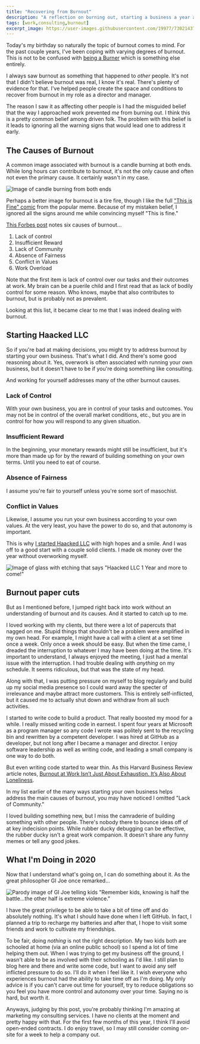 ```yaml
---
title: "Recovering from Burnout"
description: "A reflection on burning out, starting a business a year ago, and how that all came to a head."
tags: [work,consulting,burnout]
excerpt_image: https://user-images.githubusercontent.com/19977/73021437-7566eb00-3ddc-11ea-91f2-619d688f7a61.jpg
---
```


Today's my birthday so naturally the topic of burnout comes to mind. For the past couple years, I've been coping with varying degrees of burnout. This is not to be confused with [being a Burner](https://haacked.com/archive/2005/09/09/PhotosFromBurningMan.aspx/) which is something else entirely.

I always saw burnout as something that happened to _other_ people. It's not that I didn't believe burnout was real, I know it's real. There's plenty of evidence for that. I've helped people create the space and conditions to recover from burnout in my role as a director and manager.

The reason I saw it as affecting other people is I had the misguided belief that the way I approached work prevented _me_ from burning out. I think this is a pretty common belief among driven folk. The problem with this belief is it leads to ignoring all the warning signs that would lead one to address it early.

## The Causes of Burnout

A common image associated with burnout is a candle burning at both ends. While long hours can contribute to burnout, it's not the only cause and often not even the primary cause. It certainly wasn't in my case.

![Image of candle burning from both ends](https://user-images.githubusercontent.com/19977/73021437-7566eb00-3ddc-11ea-91f2-619d688f7a61.jpg "Flickr image by frankieleon CC BY 2.0")

Perhaps a better image for burnout is a tire fire, though I like the full ["This is Fine" comic](http://gunshowcomic.com/648) from the popular meme. Because of my mistaken belief, I ignored all the signs around me while convincing myself "This is fine."

[This Forbes post](https://www.forbes.com/sites/johnrampton/2015/05/13/the-6-causes-of-professional-burnout-and-how-to-avoid-them/) notes six causes of burnout...

1. Lack of control
2. Insufficient Reward
3. Lack of Community
4. Absence of Fairness
5. Conflict in Values
6. Work Overload

Note that the first item is lack of control over our tasks and their outcomes at work. My brain can be a puerile child and I first read that as lack of bodily control for some reason. Who knows, maybe that also contributes to burnout, but is probably not as prevalent.

Looking at this list, it became clear to me that I was indeed dealing with burnout.

## Starting Haacked LLC

So if you're bad at making decisions, you might try to address burnout by starting your own business. That's what I did. And there's some good reasoning about it. Yes, overwork is often associated with running your own business, but it doesn't have to be if you're doing something like consulting.

And working for yourself addresses many of the other burnout causes.

### Lack of Control

With your own business, you are in control of your tasks and outcomes. You may not be in control of the overall market conditions, etc., but you are in control for how you will respond to any given situation.

### Insufficient Reward

In the beginning, your monetary rewards might still be insufficient, but it's more than made up for by the reward of building something on your own terms. Until you need to eat of course.

### Absence of Fairness

I assume you're fair to yourself unless you're some sort of masochist.

### Conflict in Values

Likewise, I assume you run your own business according to your own values. At the very least, you have the power to do so, and that autonomy is important.

This is why [I started Haacked LLC](https://haacked.com/archive/2019/01/07/haacked-llc/) with high hopes and a smile. And I was off to a good start with a couple solid clients. I made ok money over the year without overworking myself.

![Image of glass with etching that says "Haacked LLC 1 Year and more to come!"](https://user-images.githubusercontent.com/19977/72922729-6d3a7d00-3d02-11ea-9ea1-36354deff63d.jpg)

## Burnout paper cuts

But as I mentioned before, I jumped right back into work without an understanding of burnout and its causes. And it started to catch up to me.

I loved working with my clients, but there were a lot of papercuts that nagged on me. Stupid things that shouldn't be a problem were amplified in my own head. For example, I might have a call with a client at a set time once a week. Only once a week should be easy. But when the time came, I dreaded the interruption to whatever I may have been doing at the time. It's important to understand, I always enjoyed the meeting, I just had a mental issue with the interruption. I had trouble dealing with _anything_ on my schedule. It seems ridiculous, but that was the state of my head.

Along with that, I was putting pressure on myself to blog regularly and build up my social media presence so I could ward away the specter of irrelevance and maybe attract more customers. This is entirely self-inflicted, but it caused me to actually shut down and withdraw from all such activities.

I started to write code to build a product. That really boosted my mood for a while. I really missed writing code in earnest. I spent four years at Microsoft as a program manager so any code I wrote was politely sent to the recycling bin and rewritten by a competent developer. I was hired at GitHub as a developer, but not long after I became a manager and director. I enjoy software leadership as well as writing code, and leading a small company is one way to do both.

But even writing code started to wear thin. As this Harvard Business Review article notes, [Burnout at Work Isn’t Just About Exhaustion. It’s Also About Loneliness](https://hbr.org/2017/06/burnout-at-work-isnt-just-about-exhaustion-its-also-about-loneliness).

In my list earlier of the many ways starting your own business helps address the main causes of burnout, you may have noticed I omitted "Lack of Community."

I loved building something new, but I miss the camraderie of building something with other people. There's nobody there to bounce ideas off of at key indecision points. While rubber ducky debugging can be effective, the rubber ducky isn't a great work companion. It doesn't share any funny memes or tell any good jokes.

## What I'm Doing in 2020

Now that I understand what's going on, I can do something about it. As the great philosopher GI Joe once remarked...

![Parody image of GI Joe telling kids "Remember kids, knowing is half the battle...the other half is extreme violence."](https://user-images.githubusercontent.com/19977/72928987-d4116380-3d0d-11ea-98eb-27f99414e6b4.png)

I have the great privilege to be able to take a bit of time off and do absolutely nothing. It's what I should have done when I left GitHub. In fact, I planned a trip to recharge my batteries and after that, I hope to visit some friends and work to cultivate my friendships.

To be fair, doing _nothing_ is not the right description. My two kids both are schooled at home (via an online public school) so I spend a lot of time helping them out. When I was trying to get my business off the ground, I wasn't able to be as involved with their schooling as I'd like. I still plan to blog here and there and write some code, but I want to avoid any self inflicted pressure to do so. I'll do it when I feel like it. I wish everyone who experiences burnout had the ability to take time off as I'm doing. My only advice is if you can't carve out time for yourself, try to reduce obligations so you feel you have more control and autonomy over your time. Saying no is hard, but worth it.

Anyways, judging by this post, you're probably thinking I'm amazing at marketing my consulting services. I have no clients at the moment and pretty happy with that. For the first few months of this year, I think I'll avoid open-ended contracts. I do enjoy travel, so I may still consider coming on-site for a week to help a company out.
